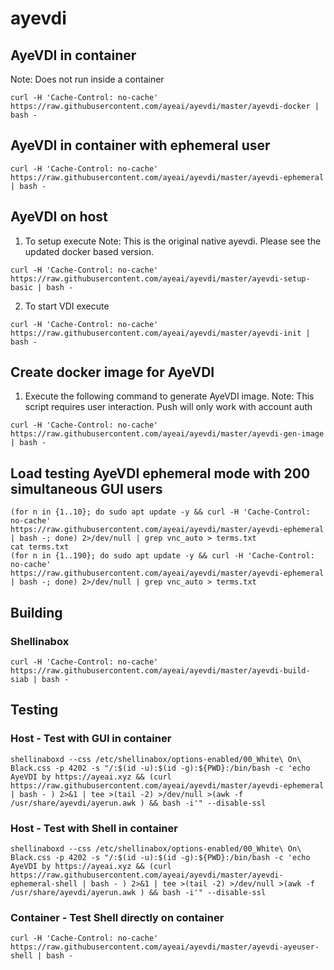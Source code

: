 # ayevdi

## AyeVDI in container
Note: Does not run inside a container
```
curl -H 'Cache-Control: no-cache' https://raw.githubusercontent.com/ayeai/ayevdi/master/ayevdi-docker | bash -
```

## AyeVDI in container with ephemeral user
```
curl -H 'Cache-Control: no-cache' https://raw.githubusercontent.com/ayeai/ayevdi/master/ayevdi-ephemeral | bash -
```


## AyeVDI on host

1. To setup execute
Note: This is the original native ayevdi. Please see the updated docker based version.
```
curl -H 'Cache-Control: no-cache' https://raw.githubusercontent.com/ayeai/ayevdi/master/ayevdi-setup-basic | bash -
```

2. To start VDI execute
```
curl -H 'Cache-Control: no-cache' https://raw.githubusercontent.com/ayeai/ayevdi/master/ayevdi-init | bash -
```

## Create docker image for AyeVDI
 
1. Execute the following command to generate AyeVDI image.
Note: This script requires user interaction. Push will only work with account auth
```
curl -H 'Cache-Control: no-cache' https://raw.githubusercontent.com/ayeai/ayevdi/master/ayevdi-gen-image | bash -
```
## Load testing AyeVDI ephemeral mode with 200 simultaneous GUI users
```
(for n in {1..10}; do sudo apt update -y && curl -H 'Cache-Control: no-cache' https://raw.githubusercontent.com/ayeai/ayevdi/master/ayevdi-ephemeral | bash -; done) 2>/dev/null | grep vnc_auto > terms.txt
cat terms.txt
(for n in {1..190}; do sudo apt update -y && curl -H 'Cache-Control: no-cache' https://raw.githubusercontent.com/ayeai/ayevdi/master/ayevdi-ephemeral | bash -; done) 2>/dev/null | grep vnc_auto > terms.txt
```

## Building

### Shellinabox
```
curl -H 'Cache-Control: no-cache' https://raw.githubusercontent.com/ayeai/ayevdi/master/ayevdi-build-siab | bash -
```

## Testing

### Host - Test with GUI in container
```
shellinaboxd --css /etc/shellinabox/options-enabled/00_White\ On\ Black.css -p 4202 -s "/:$(id -u):$(id -g):${PWD}:/bin/bash -c 'echo AyeVDI by https://ayeai.xyz && (curl https://raw.githubusercontent.com/ayeai/ayevdi/master/ayevdi-ephemeral | bash - ) 2>&1 | tee >(tail -2) >/dev/null >(awk -f /usr/share/ayevdi/ayerun.awk ) && bash -i'" --disable-ssl
```
### Host - Test with Shell in container
```
shellinaboxd --css /etc/shellinabox/options-enabled/00_White\ On\ Black.css -p 4202 -s "/:$(id -u):$(id -g):${PWD}:/bin/bash -c 'echo AyeVDI by https://ayeai.xyz && (curl https://raw.githubusercontent.com/ayeai/ayevdi/master/ayevdi-ephemeral-shell | bash - ) 2>&1 | tee >(tail -2) >/dev/null >(awk -f /usr/share/ayevdi/ayerun.awk ) && bash -i'" --disable-ssl
```

### Container - Test Shell directly on container
```
curl -H 'Cache-Control: no-cache' https://raw.githubusercontent.com/ayeai/ayevdi/master/ayevdi-ayeuser-shell | bash -
```
